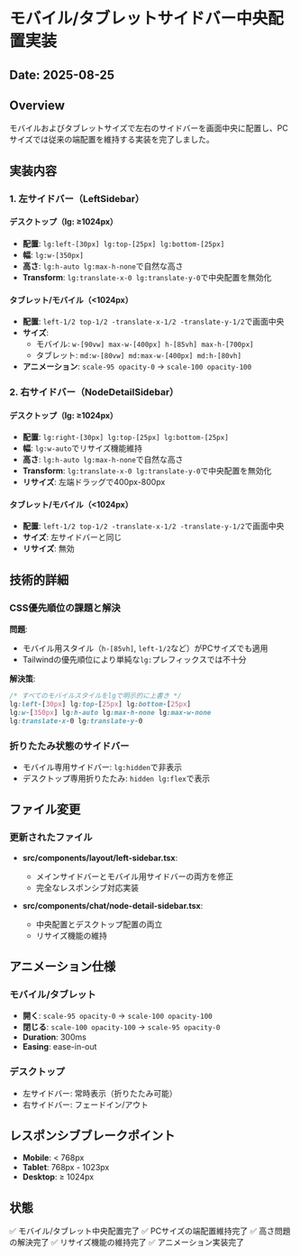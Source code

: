 # モバイル/タブレットサイドバー中央配置実装

## Date: 2025-08-25

## Overview
モバイルおよびタブレットサイズで左右のサイドバーを画面中央に配置し、PCサイズでは従来の端配置を維持する実装を完了しました。

## 実装内容

### 1. 左サイドバー（LeftSidebar）

#### デスクトップ（lg: ≥1024px）
- **配置**: `lg:left-[30px] lg:top-[25px] lg:bottom-[25px]`
- **幅**: `lg:w-[350px]`
- **高さ**: `lg:h-auto lg:max-h-none`で自然な高さ
- **Transform**: `lg:translate-x-0 lg:translate-y-0`で中央配置を無効化

#### タブレット/モバイル（<1024px）
- **配置**: `left-1/2 top-1/2 -translate-x-1/2 -translate-y-1/2`で画面中央
- **サイズ**: 
  - モバイル: `w-[90vw] max-w-[400px] h-[85vh] max-h-[700px]`
  - タブレット: `md:w-[80vw] md:max-w-[400px] md:h-[80vh]`
- **アニメーション**: `scale-95 opacity-0` → `scale-100 opacity-100`

### 2. 右サイドバー（NodeDetailSidebar）

#### デスクトップ（lg: ≥1024px）
- **配置**: `lg:right-[30px] lg:top-[25px] lg:bottom-[25px]`
- **幅**: `lg:w-auto`でリサイズ機能維持
- **高さ**: `lg:h-auto lg:max-h-none`で自然な高さ
- **Transform**: `lg:translate-x-0 lg:translate-y-0`で中央配置を無効化
- **リサイズ**: 左端ドラッグで400px-800px

#### タブレット/モバイル（<1024px）
- **配置**: `left-1/2 top-1/2 -translate-x-1/2 -translate-y-1/2`で画面中央
- **サイズ**: 左サイドバーと同じ
- **リサイズ**: 無効

## 技術的詳細

### CSS優先順位の課題と解決
**問題**:
- モバイル用スタイル（`h-[85vh]`, `left-1/2`など）がPCサイズでも適用
- Tailwindの優先順位により単純な`lg:`プレフィックスでは不十分

**解決策**:
```css
/* すべてのモバイルスタイルをlgで明示的に上書き */
lg:left-[30px] lg:top-[25px] lg:bottom-[25px] 
lg:w-[350px] lg:h-auto lg:max-h-none lg:max-w-none 
lg:translate-x-0 lg:translate-y-0
```

### 折りたたみ状態のサイドバー
- モバイル専用サイドバー: `lg:hidden`で非表示
- デスクトップ専用折りたたみ: `hidden lg:flex`で表示

## ファイル変更

### 更新されたファイル
- **src/components/layout/left-sidebar.tsx**:
  - メインサイドバーとモバイル用サイドバーの両方を修正
  - 完全なレスポンシブ対応実装

- **src/components/chat/node-detail-sidebar.tsx**:
  - 中央配置とデスクトップ配置の両立
  - リサイズ機能の維持

## アニメーション仕様

### モバイル/タブレット
- **開く**: `scale-95 opacity-0` → `scale-100 opacity-100`
- **閉じる**: `scale-100 opacity-100` → `scale-95 opacity-0`
- **Duration**: 300ms
- **Easing**: ease-in-out

### デスクトップ
- 左サイドバー: 常時表示（折りたたみ可能）
- 右サイドバー: フェードイン/アウト

## レスポンシブブレークポイント
- **Mobile**: < 768px
- **Tablet**: 768px - 1023px
- **Desktop**: ≥ 1024px

## 状態
✅ モバイル/タブレット中央配置完了
✅ PCサイズの端配置維持完了
✅ 高さ問題の解決完了
✅ リサイズ機能の維持完了
✅ アニメーション実装完了